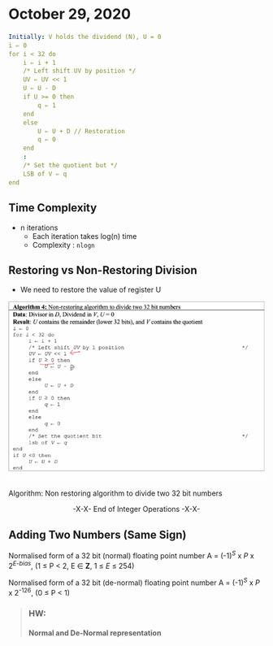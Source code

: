 # October 29, 2020
```yaml
Initially: V holds the dividend (N), U = 0
i ⇐ 0
for i < 32 do
	i ⇐ i + 1
	/* Left shift UV by position */
	UV ⇐ UV << 1
	U ⇐ U - D
	if U >= 0 then
		q ⇐ 1
	end
	else
		U ⇐ U + D // Restoration 
		q ⇐ 0
	end
	:
	/* Set the quotient but */
	LSB of V ⇐ q
end
```


## Time Complexity
- n iterations
	- Each iteration takes log(n) time
	- Complexity : `nlogn`

## Restoring vs Non-Restoring Division
- We need to restore the value of register U

![Iterative Divider](./static/oct-29/11-17-39.png)

Algorithm: Non restoring algorithm to divide two 32 bit numbers

<center> -X-X- End of Integer Operations -X-X- </center>


## Adding Two Numbers (Same Sign)

Normalised form of a 32 bit (normal) floating point number
A = (-1)<sup>*S*</sup> x *P* x 2<sup>*E-bias*</sup>, (1 &le; P &lt; 2, E &isin; **Z**, 1 &le; *E* &le; 254)

Normalised form of a 32 bit (de-normal) floating point number
A = (-1)<sup>*S*</sup> x *P* x 2<sup>-126</sup>, (0 &le; P &lt; 1)


> ### HW: 
> #### Normal and De-Normal representation
